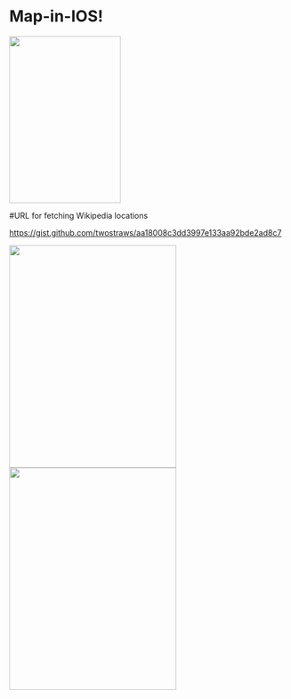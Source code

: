 # Map-in-IOS!

<img src ="https://user-images.githubusercontent.com/70285394/213879832-ac165c2f-934c-4d8a-8248-a1c90e753ea9.png"  width="200" height="300"/>

#URL for fetching Wikipedia locations

  https://gist.github.com/twostraws/aa18008c3dd3997e133aa92bde2ad8c7


<img src ="https://user-images.githubusercontent.com/70285394/213905745-0e136471-e7ff-4d54-857a-235f89a9dc5d.png"  width="300" height="400"/>
<img src ="https://user-images.githubusercontent.com/70285394/213905758-c60213e7-72bf-4d42-b30e-38fabe18ea26.png"  width="300" height="400"/>
